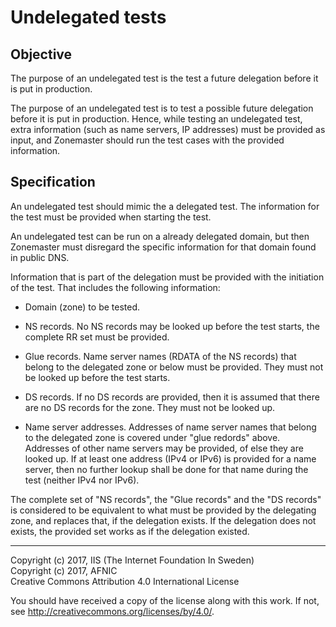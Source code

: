# Undelegated tests

## Objective

The purpose of an undelegated test is the test a future delegation before it is
put in production.

The purpose of an undelegated test is to test a possible future delegation 
before it is put in production. Hence, while testing an undelegated test, 
extra information (such as name servers, IP addresses) must be provided 
as input, and Zonemaster should run the test cases with the provided
information.

## Specification

An undelegated test should mimic the a delegated test. The information for the 
test must be provided when starting the test.

An undelegated test can be run on a already delegated domain, but then
Zonemaster must disregard the specific information for that domain found
in public DNS.

Information that is part of the delegation must be provided with the initiation of
the test. That includes the following information:

* Domain (zone) to be tested.

* NS records. No NS records may be looked up before the test
starts, the complete RR set must be provided.

* Glue records. Name server names (RDATA of the NS records) that belong to the delegated
zone or below must be provided. They must not be looked up before the test starts.

* DS records. If no DS records are provided, then it is assumed that there are no DS
records for the zone. They must not be looked up.

* Name server addresses. Addresses of name server names that belong to the delegated
zone is covered under "glue redords" above. Addresses of other name servers may be
provided, of else they are looked up. If at least one address (IPv4 or IPv6) is provided
for a name server, then no further lookup shall be done for that name during the 
test (neither IPv4 nor IPv6).

The complete set of "NS records", the "Glue records" and the "DS records" is considered
to be equivalent to what must be provided by the delegating zone, and replaces that, if
the delegation exists. If the delegation does not exists, the provided set works as if 
the delegation existed.


-------

Copyright (c) 2017, IIS (The Internet Foundation In Sweden)  
Copyright (c) 2017, AFNIC  
Creative Commons Attribution 4.0 International License

You should have received a copy of the license along with this
work.  If not, see <http://creativecommons.org/licenses/by/4.0/>.

